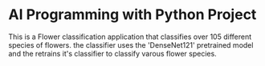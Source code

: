 # AI Programming with Python Project

This is a Flower classification application that classifies over 105 different species of flowers.
the classifier uses the 'DenseNet121' pretrained model and the retrains it's classifier to classify varous flower species.
